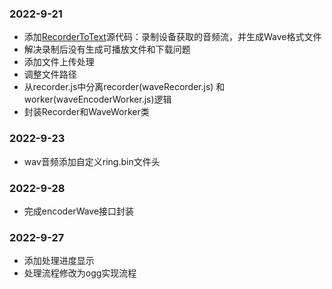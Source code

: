 
### 2022-9-21

- 添加[RecorderToText](https://github.com/httggdt/RecorderToText)源代码：录制设备获取的音频流，并生成Wave格式文件
- 解决录制后没有生成可播放文件和下载问题
- 添加文件上传处理
- 调整文件路径
- 从recorder.js中分离recorder(waveRecorder.js) 和 worker(waveEncoderWorker.js)逻辑
- 封装Recorder和WaveWorker类


### 2022-9-23

- wav音频添加自定义ring.bin文件头

### 2022-9-28

- 完成encoderWave接口封装

### 2022-9-27

- 添加处理进度显示
- 处理流程修改为ogg实现流程
